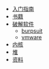<!-- docs/_sidebar.md -->

* [入门指南](rumrn)
* [书籍](书籍/)  
* [破解软件]()
   * [burpsuit](pojie/burpsuit)
   * [vmware](pojie/vmware)
* [内核]()
* [堆]()  
* [资料]()  